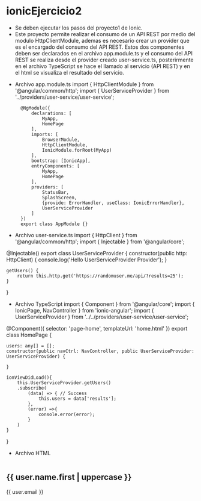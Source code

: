 # ionicEjercicio2

- Se deben ejecutar los pasos del proyecto1 de Ionic.
- Este proyecto permite realizar el consumo de un API REST por medio del modulo HttpClientModule, ademas es necesario crear un provider que es el encargado del consumo del API REST. Estos dos componentes deben ser declarados en el archivo app.module.ts y el consumo del API REST se realiza desde el provider creado user-service.ts, posterirmente en el archivo TypeScript se hace el llamado al servicio (API REST) y en el html se visualiza el resultado del servicio. 

* Archivo app.module.ts
        import { HttpClientModule } from '@angular/common/http';
        import { UserServiceProvider } from '../providers/user-service/user-service';

        @NgModule({
            declarations: [
                MyApp,
                HomePage
            ],
            imports: [
                BrowserModule,
                HttpClientModule,
                IonicModule.forRoot(MyApp)
            ],
            bootstrap: [IonicApp],
            entryComponents: [
                MyApp,
                HomePage
            ],
            providers: [
                StatusBar,
                SplashScreen,
                {provide: ErrorHandler, useClass: IonicErrorHandler},
                UserServiceProvider
            ]
        })
        export class AppModule {}

* Archivo user-service.ts
import { HttpClient } from '@angular/common/http';
import { Injectable } from '@angular/core';

@Injectable()
export class UserServiceProvider {
    constructor(public http: HttpClient) {
        console.log('Hello UserServiceProvider Provider');
    }

    getUsers() {
        return this.http.get('https://randomuser.me/api/?results=25');
    }
}

* Archivo TypeScript
import { Component } from '@angular/core';
import { IonicPage, NavController } from 'ionic-angular';
import { UserServiceProvider } from '../../providers/user-service/user-service';

@Component({
selector: 'page-home',
templateUrl: 'home.html'
})
export class HomePage {

    users: any[] = [];
    constructor(public navCtrl: NavController, public UserServiceProvider: UserServiceProvider) {

    }

    ionViewDidLoad(){
        this.UserServiceProvider.getUsers()
        .subscribe(
            (data) => { // Success
                this.users = data['results'];
            },
            (error) =>{
                console.error(error);
            }
        )
    }
}

* Archivo HTML
<ion-content>
    <ion-list>
        <ion-item *ngFor="let user of users">
            <ion-avatar item-start>
                <img [src]="user.picture.medium">
            </ion-avatar>
            <h2>{{ user.name.first | uppercase }}</h2>
            <p>{{ user.email }}</p>
        </ion-item>
    </ion-list>
</ion-content>
